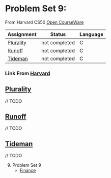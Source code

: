 # Problem Set 9:
From Harvard CS50 [Open CourseWare](https://cs50.harvard.edu/x/2021/)


| Assignment                   |    Status     |     Language    |
| ---------------------------- | ------------- | --------------- |
| [Plurality](https://cs50.harvard.edu/x/2021/psets/3/plurality/)                | not completed |         C       | 
| [Runoff](https://cs50.harvard.edu/x/2021/psets/3/runoff/)                | not completed |         C       |         
| [Tideman](https://cs50.harvard.edu/x/2021/psets/3/tideman/)                | not completed |         C       |



### Link From [Harvard](https://cs50.harvard.edu/college/2020/fall/psets/)

## [Plurality](https://cs50.harvard.edu/x/2021/psets/3/plurality/)
// TODO
## [Runoff](https://cs50.harvard.edu/x/2021/psets/3/runoff/)
// TODO
## [Tideman](https://cs50.harvard.edu/x/2021/psets/3/tideman/)
// TODO

9.  Problem Set 9
    - [Finance](https://cs50.harvard.edu/x/2021/psets/9/finance/)
